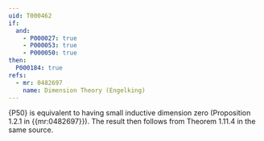 ```yaml
---
uid: T000462
if:
  and:
    - P000027: true
    - P000053: true
    - P000050: true
then:
  P000184: true
refs:
  - mr: 0482697
    name: Dimension Theory (Engelking)
---
```


{P50} is equivalent to having small inductive dimension zero (Proposition 1.2.1 in {{mr:0482697}}).  The result then follows from Theorem 1.11.4 in the same source.
